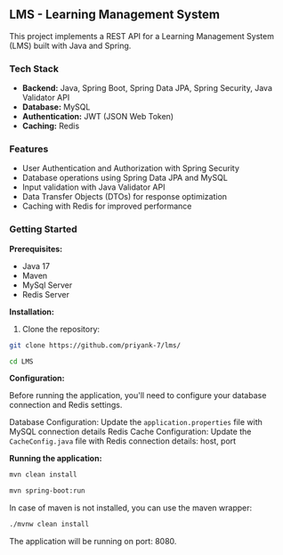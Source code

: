 ## LMS - Learning Management System

This project implements a REST API for a Learning Management System (LMS) built with Java and Spring.

### Tech Stack

* **Backend:** Java, Spring Boot, Spring Data JPA, Spring Security, Java Validator API
* **Database:** MySQL
* **Authentication:** JWT (JSON Web Token)
* **Caching:** Redis

### Features

* User Authentication and Authorization with Spring Security
* Database operations using Spring Data JPA and MySQL
* Input validation with Java Validator API
* Data Transfer Objects (DTOs) for response optimization
* Caching with Redis for improved performance

### Getting Started

**Prerequisites:**

* Java 17
* Maven
* MySql Server
* Redis Server

**Installation:**

1. Clone the repository:

```bash
git clone https://github.com/priyank-7/lms/
```
```bash
cd LMS
```

**Configuration:**

Before running the application, you'll need to configure your database connection and Redis settings.

Database Configuration: Update the <code>application.properties</code> file with MySQL connection details
Redis Cache Configuration: Update the <code>CacheConfig.java</code> file with Redis connection details: host, port

**Running the application:**

```bash
mvn clean install
```
```bash
mvn spring-boot:run
```
In case of maven is not installed, you can use the maven wrapper:
```bash
./mvnw clean install
```
The application will be running on port: 8080.
